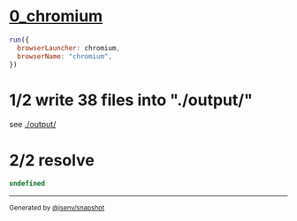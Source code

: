 # [0_chromium](../../dev_errors_snapshots.test.mjs#L96)

```js
run({
  browserLauncher: chromium,
  browserName: "chromium",
})
```

# 1/2 write 38 files into "./output/"

see [./output/](./output/)

# 2/2 resolve

```js
undefined
```

---

<sub>
  Generated by <a href="https://github.com/jsenv/core/tree/main/packages/independent/snapshot">@jsenv/snapshot</a>
</sub>
